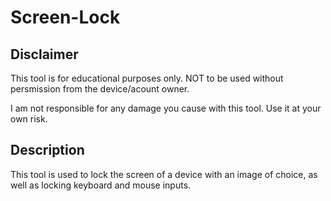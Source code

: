# Screen-Lock

## Disclaimer
This tool is for educational purposes only. NOT to be used without persmission from the device/acount owner.

I am not responsible for any damage you cause with this tool. Use it at your own risk.

## Description
This tool is used to lock the screen of a device with an image of choice, as well as locking keyboard and mouse inputs.
